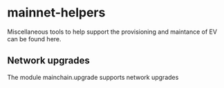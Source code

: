 # mainnet-helpers

Miscellaneous tools to help support the provisioning and maintance of EV can be found here.

## Network upgrades

The module mainchain.upgrade supports network upgrades


